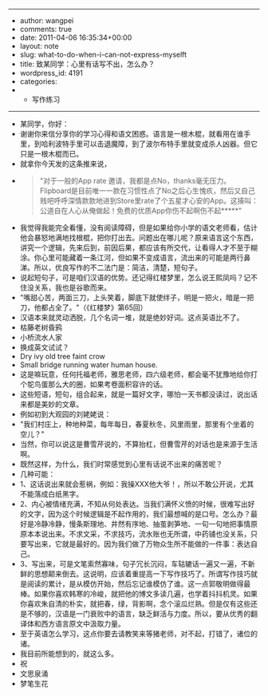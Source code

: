 - ---
- author: wangpei
- comments: true
- date: 2011-04-06 16:35:34+00:00
- layout: note
- slug: what-to-do-when-i-can-not-express-myselft
- title: 致某同学：心里有话写不出，怎么办？
- wordpress_id: 4191
- categories:
- - 写作练习
- ---
- 某同学，你好：
- 谢谢你来信分享你的学习心得和语文困惑。语言是一根木棍，就看用在谁手里，到哈利波特手里可以击退魔障，到了波尔布特手里就变成杀人凶器。但它只是一根木棍而已。
- 就拿你今天发的这条推来说，
- <blockquote>"对于一般的App rate 邀请，我都是点No，thanks毫无压力。Flipboard是目前唯一一款在习惯性点了No之后心生愧疚，然后又自己贱吧呼呼深情款款地进到Store里rate了个五星才心安的App。这揍叫：公道自在人心从俺做起！免费的优质App你伤不起啊伤不起*****"</blockquote>
- 我觉得我能完全看懂，没有阅读障碍，但是如果给你小学的语文老师看，估计他会暴怒地满地找根棍，把你打出去。问题出在哪儿呢？原来语言这个东西，讲究一个逻辑，先来后到，前因后果，都应该有所交代，让看得人才不至于糊涂。你心里可能藏着一条江河，但如果不变成语言，流出来的可能是两行鼻涕。所以，优良写作的不二法门是：简洁，清楚，短句子。
- 说起短句子，可是咱们汉语的优势。还记得红楼梦里，怎么说王熙凤吗？记不住没关系，我也是谷歌而来。
- "嘴甜心苦，两面三刀，上头笑着，脚底下就使绊子，明是一把火，暗是一把刀，他都占全了。"（《红楼梦》第65回）
- 汉语本来就灵动洒脱，几个名词一堆，就是绝妙好词。这点英语比不了。
- 枯藤老树昏鸦
- 小桥流水人家
- 换成英文试试？
- Dry ivy old tree faint crow
- Small bridge running water human house.
- 这是嘛玩意，任何托福老师，雅思老师，四六级老师，都会毫不犹豫地给你打个鸵鸟蛋那么大的圈，如果考卷面积容许的话。
- 这些短语，短句，组合起来，就是一篇好文字，哪怕一天书都没读过，说出话来都是美妙的文章。
- 例如初到大观园的刘姥姥说：
- "我们村庄上，种地种菜，每年每日，春夏秋冬，风里雨里，那里有个坐着的空儿？"
- 当然，你可以说这是曹雪芹说的，不算抬杠，但曹雪芹的对话也是来源于生活啊。
- 既然这样，为什么，我们时常感觉到心里有话说不出来的痛苦呢？
- 几种可能：
- 1、这话说出来就会惹祸，例如：我操XXX他大爷！，所以不敢公开说，尤其不能落成白纸黑字。
- 2、内心被情绪充满，不知从何处表达。当我们满怀义愤的时候，很难写出好的文字，因为这个时候逻辑是不起作用的，我们最想喊的是口号。怎么办？最好是冷静冷静，慢条斯理地、井然有序地、抽茧剥笋地、一句一句地把事情原原本本说出来。不求文采，不求技巧，流水账也无所谓，中药铺也没关系，只要写出来，它就是最好的。因为我们做了万物众生所不能做的一件事：表达自己。
- 3、写出来，可是文笔索然寡味，句子冗长沉闷，车轱辘话一遍又一遍，不新鲜的思想颠来倒去。这说明，应该着重提高一下写作技巧了。所谓写作技巧就是阅读的累计，是从模仿开始，然后忘记谁模仿了谁。这一点郭敬明做得最棒。如果你喜欢韩寒的冷峻，就把他的博文多读几遍，也学着抖抖机灵。如果你喜欢朱自清的朴实，就把春，绿，背影啊，念个滚瓜烂熟。但是仅有这些还是不够的，汉语是一门衰败中的语言，缺乏鲜活与力度。所以，要从优秀的翻译体和西方语言原文中汲取力量。
- 至于英语怎么学习，这点你要去请教笑来等猪老师，对不起，打错了，诸位的诸。
- 我目前所能想到的，就这么多。
- 祝
- 文思泉涌
- 梦笔生花
